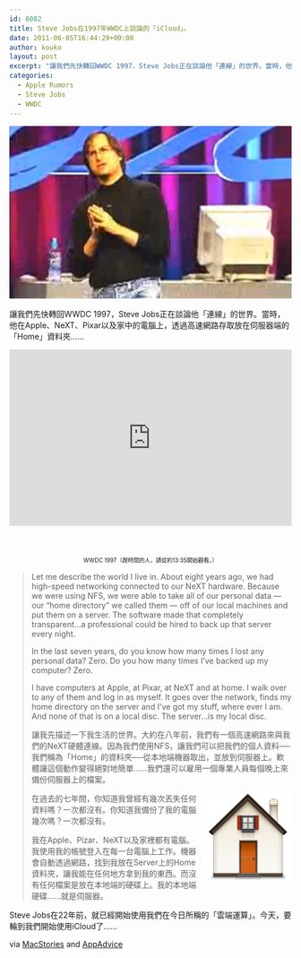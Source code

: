 ```yaml
---
id: 6082
title: Steve Jobs在1997年WWDC上談論的「iCloud」。
date: 2011-06-05T16:44:29+00:00
author: kouko
layout: post
excerpt: "讓我們先快轉回WWDC 1997，Steve Jobs正在談論他「連線」的世界。當時，他在Apple、NeXT、Pixar以及家中的電腦上，透過高速網路存取放在伺服器端的「Home」資料夾……"
categories:
  - Apple Rumors
  - Steve Jobs
  - WWDC
---
```

<img title="Steve Jobs 1997 WWDC.jpg" src="/img/2011-06-05-steve-jobs-wwdc-1997-talking-about-icloud/Steve-Jobs-1997-WWDC.jpg" border="0" alt="Steve Jobs 1997 WWDC"  />

讓我們先快轉回WWDC 1997，Steve Jobs正在談論他「連線」的世界。當時，他在Apple、NeXT、Pixar以及家中的電腦上，透過高速網路存取放在伺服器端的「Home」資料夾……

<iframe width="100%" height="315" src="https://www.youtube.com/embed/3LEXae1j6EY" frameborder="0" allowfullscreen></iframe>

<p style="text-align: center;">
  <br /> <br /><span style="font-size: x-small;">WWDC 1997（趕時間的人，請從約13:35開始觀看。）</span>
</p>

> Let me describe the world I live in. About eight years ago, we had high-speed networking connected to our NeXT hardware. Because we were using NFS, we were able to take all of our personal data — our “home directory” we called them — off of our local machines and put them on a server. The software made that completely transparent…a professional could be hired to back up that server every night.
>
> In the last seven years, do you know how many times I lost any personal data? Zero. Do you how many times I’ve backed up my computer? Zero.
>
> I have computers at Apple, at Pixar, at NeXT and at home. I walk over to any of them and log in as myself. It goes over the network, finds my home directory on the server and I’ve got my stuff, where ever I am. And none of that is on a local disc. The server…is my local disc.
>
> 讓我先描述一下我生活的世界。大約在八年前，我們有一個高速網路來與我們的NeXT硬體連線。因為我們使用NFS，讓我們可以把我們的個人資料──我們稱為「Home」的資料夾──從本地端機器取出，並放到伺服器上。軟體讓這個動作變得絕對地簡單……我們還可以雇用一個專業人員每個晚上來備份伺服器上的檔案。
>
> <img style="float: right; margin: 0 0 10px 10px;" title="Home icon.png" src="/img/2011-06-05-steve-jobs-wwdc-1997-talking-about-icloud/Home-icon.png" border="0" alt="Home icon" width="160" />
>
> 在過去的七年間，你知道我曾經有幾次丟失任何資料嗎？一次都沒有。你知道我備份了我的電腦幾次嗎？一次都沒有。
>
> 我在Apple、Pizar、NeXT以及家裡都有電腦。我使用我的帳號登入在每一台電腦上工作。機器會自動透過網路，找到我放在Server上的Home資料夾，讓我能在任何地方拿到我的東西。而沒有任何檔案是放在本地端的硬碟上。我的本地端硬碟……就是伺服器。

Steve Jobs在22年前，就已經開始使用我們在今日所稱的「雲端運算」。今天，要輪到我們開始使用iCloud了……

via [MacStories](http://www.macstories.net/news/video-steve-jobs-discusses-remote-computing-in-1997/) and [AppAdvice](http://appadvice.com/appnn/2011/06/steve-jobs-cloud-22-years-turn)
